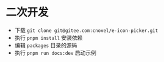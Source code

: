 # 二次开发

- 下载 `git clone git@gitee.com:cnovel/e-icon-picker.git`
- 执行 `pnpm install` 安装依赖
- 编辑 `packages` 目录的源码
- 执行 `pnpm run docs:dev` 启动示例
